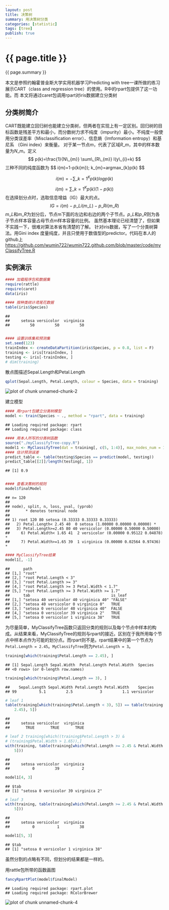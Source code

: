 ```yaml
---
layout: post
title: 决策树
summary: 用决策树分类
categories: [statistic]
tags: [tree]
publish: true
---
```

# {{ page.title }} #
{{ page.summary }} 


本文是参照约翰霍普金斯大学实用机器学习Predicting with tree一课所做的练习
展示CART（class and regression tree）的使用。R中的rpart包提供了这一功能。而
本文将通过caret包调用rpart对iris数据建立分类树

分类树简介
------------------------------

CART既能建立回归树也能建立分类树，但两者在实现上有一定区别。回归树的目标函数是残差平方和最小，而分数树力求不纯度（impurity）最小。不纯度一般使用分类误差率（Misclassification error）、信息熵（Imformation entropy）和基尼系
（Gini index）来衡量。
对于某一节点$m$，代表了区域$R\_{m}$，其中的样本数量为$N\_{m}$。定义
$$
p(k)=\frac{1}{N\_{m}} \sum\_{R\_{m}} I(y\_{i}=k)
$$
三种不同的纯度函数为
$$
i(m)=1-p(k\{m}); k\_{m}=argmax\_{k}p(k)
$$

$$
i(m)=-\sum\_{k=1}^K p(k)logp(k)
$$

$$
i(m)=\sum\_{k=1}^K p(k)(1-p(k))
$$
在选择划分点时，选取信息增益（IG）最大的点。
$$
IG=i(m)-p\_{L}i(m\_{L})-p\_{R}i(m\_{R})
$$
$m\_{L}$和$m\_{R}$为划分后，节点m下面的左边和右边的两个子节点。$p\_{L}$和$p\_{R}$则为各子节点样本容量占母节点m样本容量的比例。
虽然基本理论已经清楚了，但如果不实践一下，很难对算法本省有清楚的了解。
针对iris数据，写了一个分类树算法。用Gini index 度量纯度，并且只使用于数值型的predictor。代码在本人的github上 https://github.com/wumin722/wumin722.github.com/blob/master/code/myClassifyTree.R

实例演示
------------------------------

```r
#### 加载程序包和数据集
require(rattle)
require(caret)
data(iris)

#### 按种类统计鸢尾花数据
table(iris$Species)
```

```
## 
##     setosa versicolor  virginica 
##         50         50         50
```

```r

#### 设置训练集和预测集
set.seed(123)
trainIndex <- createDataPartition(iris$Species, p = 0.8, list = F)
training <- iris[trainIndex, ]
testing <- iris[-trainIndex, ]
# dim(training)
```


散点图描述Sepal.Length和Petal.Length

```r
qplot(Sepal.Length, Petal.Length, colour = Species, data = training)
```

![plot of chunk unnamed-chunk-2](/images/tree-2.png) 

建立模型

```r
#### 用rpart包建立分类树模型
model <- train(Species ~ ., method = "rpart", data = training)
```

```
## Loading required package: rpart
## Loading required package: class
```

```r
#### 用本人所写的分类树函数
source("./myClassifyTree-copy.R")
model1 <- MyClassifyTree(dat = training[, c(5, 1:4)], max_nodes_num = 10, min_inpurity = 0.2)
#### 估计预测误差
predict_table <- table(testing$Species == predict(model, testing))
predict_table[[2]]/length(testing[, 1])
```

```
## [1] 0.9
```

```r

#### 查看决策树的规则
model$finalModel
```

```
## n= 120 
## 
## node), split, n, loss, yval, (yprob)
##       * denotes terminal node
## 
## 1) root 120 80 setosa (0.33333 0.33333 0.33333)  
##   2) Petal.Length< 2.45 40  0 setosa (1.00000 0.00000 0.00000) *
##   3) Petal.Length>=2.45 80 40 versicolor (0.00000 0.50000 0.50000)  
##     6) Petal.Width< 1.65 41  2 versicolor (0.00000 0.95122 0.04878) *
##     7) Petal.Width>=1.65 39  1 virginica (0.00000 0.02564 0.97436) *
```

```r
#### MyClassifyTree结果
model1[, -1]
```

```
##      path                                       
## [1,] "root"                                     
## [2,] "root Petal.Length < 3"                    
## [3,] "root Petal.Length >= 3"                   
## [4,] "root Petal.Length >= 3 Petal.Width < 1.7" 
## [5,] "root Petal.Length >= 3 Petal.Width >= 1.7"
##      tab                                    is_leaf
## [1,] "setosa 40 versicolor 40 virginica 40" "FALSE"
## [2,] "setosa 40 versicolor 0 virginica 0"   TRUE   
## [3,] "setosa 0 versicolor 40 virginica 40"  FALSE  
## [4,] "setosa 0 versicolor 39 virginica 2"   TRUE   
## [5,] "setosa 0 versicolor 1 virginica 38"   TRUE
```

为尽量简单，MyClassifyTree函数只返回分类的规则以及每个节点中样本的构成。从结果来看，MyClassifyTree的规则与rpart的接近。区别在于我所用每个节点中样本点作为可能的划分点。而rpart则不是。rpart结果中的第一个节点为`Petal.Length = 2.45`。`MyClassifyTree`则为`Petal.Length = 3`。

```r
training[which(training$Petal.Length == 2.45), ]
```

```
## [1] Sepal.Length Sepal.Width  Petal.Length Petal.Width  Species     
## <0 rows> (or 0-length row.names)
```

```r
training[which(training$Petal.Length == 3), ]
```

```
##    Sepal.Length Sepal.Width Petal.Length Petal.Width    Species
## 99          5.1         2.5            3         1.1 versicolor
```



```r
# leaf 1
table(training[which(training$Petal.Length < 3), 5]) == table(training[which(training$Petal.Length < 
    2.45), 5])
```

```
## 
##     setosa versicolor  virginica 
##       TRUE       TRUE       TRUE
```

```r
# leaf 2 training[which((training$Petal.Length > 3) &
# (training$Petal.Width > 1.65)),]
with(training, table(training[which(Petal.Length >= 2.45 & Petal.Width < 1.65), 
    5]))
```

```
## 
##     setosa versicolor  virginica 
##          0         39          2
```

```r
model1[4, 3]
```

```
## $tab
## [1] "setosa 0 versicolor 39 virginica 2"
```

```r
# leaf 3
with(training, table(training[which(Petal.Length >= 2.45 & Petal.Width >= 1.65), 
    5]))
```

```
## 
##     setosa versicolor  virginica 
##          0          1         38
```

```r
model1[5, 3]
```

```
## $tab
## [1] "setosa 0 versicolor 1 virginica 38"
```

虽然分割的点略有不同，但划分的结果都是一样的。

用rattle包所带的函数画图

```r
fancyRpartPlot(model$finalModel)
```

```
## Loading required package: rpart.plot
## Loading required package: RColorBrewer
```

![plot of chunk unnamed-chunk-4](/images/tree-4.png) 



